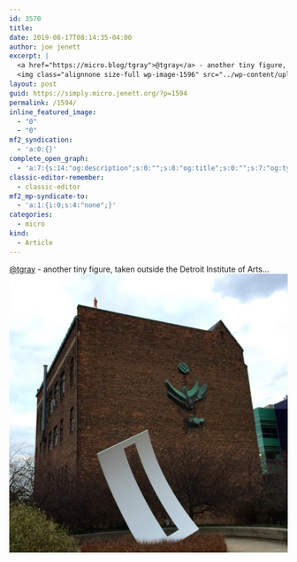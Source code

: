 ```yaml
---
id: 3570
title: 
date: 2019-08-17T08:14:35-04:00
author: joe jenett
excerpt: |
  <a href="https://micro.blog/tgray">@tgray</a> - another tiny figure, taken outside the Detroit Institute of Arts...
  <img class="alignnone size-full wp-image-1596" src="../wp-content/uploads/2020/06/another-tiny-figure.jpg" alt="" width="700" height="700" />
layout: post
guid: https://simply.micro.jenett.org/?p=1594
permalink: /1594/
inline_featured_image:
  - "0"
  - "0"
mf2_syndication:
  - 'a:0:{}'
complete_open_graph:
  - 'a:7:{s:14:"og:description";s:0:"";s:8:"og:title";s:0:"";s:7:"og:type";s:0:"";s:12:"twitter:card";s:7:"summary";s:15:"twitter:creator";s:0:"";s:19:"twitter:description";s:0:"";s:8:"og:image";s:0:"";}'
classic-editor-remember:
  - classic-editor
mf2_mp-syndicate-to:
  - 'a:1:{i:0;s:4:"none";}'
categories:
  - micro
kind:
  - Article
---
```

[@tgray](https://micro.blog/tgray) - another tiny figure, taken outside the Detroit Institute of Arts...  
<img loading="lazy" class="alignnone size-full wp-image-1596" src="../wp-content/uploads/2020/06/another-tiny-figure.jpg" alt="" />